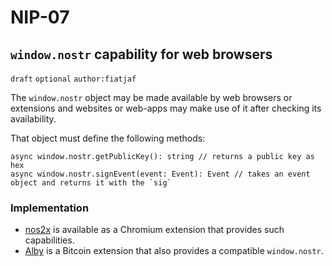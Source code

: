 NIP-07
======

`window.nostr` capability for web browsers
------------------------------------------

`draft` `optional` `author:fiatjaf`

The `window.nostr` object may be made available by web browsers or extensions and websites or web-apps may make use of it after checking its availability.

That object must define the following methods:

```
async window.nostr.getPublicKey(): string // returns a public key as hex
async window.nostr.signEvent(event: Event): Event // takes an event object and returns it with the `sig`
```

### Implementation

- [nos2x](https://github.com/fiatjaf/nos2x) is available as a Chromium extension that provides such capabilities.
- [Alby](https://getalby.com) is a Bitcoin extension that also provides a compatible `window.nostr`.
